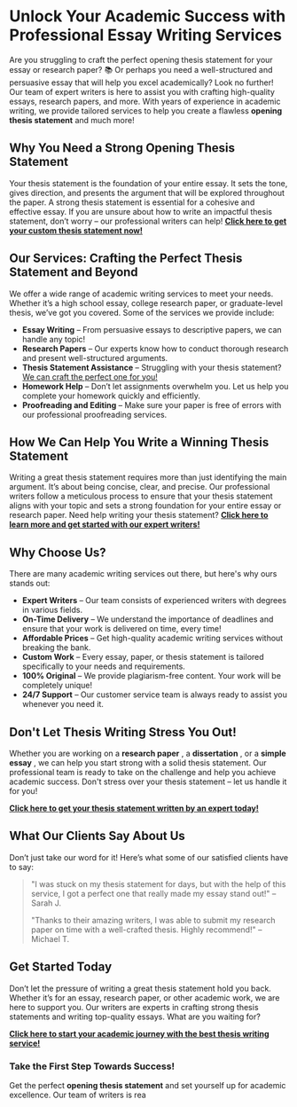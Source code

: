 # Unlock Your Academic Success with Professional Essay Writing Services

Are you struggling to craft the perfect opening thesis statement for your essay or research paper? 📚 Or perhaps you need a well-structured and persuasive essay that will help you excel academically? Look no further! Our team of expert writers is here to assist you with crafting high-quality essays, research papers, and more. With years of experience in academic writing, we provide tailored services to help you create a flawless **opening thesis statement** and much more!

## Why You Need a Strong Opening Thesis Statement

Your thesis statement is the foundation of your entire essay. It sets the tone, gives direction, and presents the argument that will be explored throughout the paper. A strong thesis statement is essential for a cohesive and effective essay. If you are unsure about how to write an impactful thesis statement, don’t worry – our professional writers can help! [**Click here to get your custom thesis statement now!**](https://tinyurl.com/topessay?keyword=opening+thesis+statement)

## Our Services: Crafting the Perfect Thesis Statement and Beyond

We offer a wide range of academic writing services to meet your needs. Whether it’s a high school essay, college research paper, or graduate-level thesis, we’ve got you covered. Some of the services we provide include:

- **Essay Writing** – From persuasive essays to descriptive papers, we can handle any topic!
- **Research Papers** – Our experts know how to conduct thorough research and present well-structured arguments.
- **Thesis Statement Assistance** – Struggling with your thesis statement? [We can craft the perfect one for you!](https://tinyurl.com/topessay?keyword=opening+thesis+statement)
- **Homework Help** – Don’t let assignments overwhelm you. Let us help you complete your homework quickly and efficiently.
- **Proofreading and Editing** – Make sure your paper is free of errors with our professional proofreading services.

## How We Can Help You Write a Winning Thesis Statement

Writing a great thesis statement requires more than just identifying the main argument. It’s about being concise, clear, and precise. Our professional writers follow a meticulous process to ensure that your thesis statement aligns with your topic and sets a strong foundation for your entire essay or research paper. Need help writing your thesis statement? [**Click here to learn more and get started with our expert writers!**](https://tinyurl.com/topessay?keyword=opening+thesis+statement)

## Why Choose Us?

There are many academic writing services out there, but here's why ours stands out:

- **Expert Writers** – Our team consists of experienced writers with degrees in various fields.
- **On-Time Delivery** – We understand the importance of deadlines and ensure that your work is delivered on time, every time!
- **Affordable Prices** – Get high-quality academic writing services without breaking the bank.
- **Custom Work** – Every essay, paper, or thesis statement is tailored specifically to your needs and requirements.
- **100% Original** – We provide plagiarism-free content. Your work will be completely unique!
- **24/7 Support** – Our customer service team is always ready to assist you whenever you need it.

## Don't Let Thesis Writing Stress You Out!

Whether you are working on a **research paper** , a **dissertation** , or a **simple essay** , we can help you start strong with a solid thesis statement. Our professional team is ready to take on the challenge and help you achieve academic success. Don't stress over your thesis statement – let us handle it for you!

[**Click here to get your thesis statement written by an expert today!**](https://tinyurl.com/topessay?keyword=opening+thesis+statement)

## What Our Clients Say About Us

Don’t just take our word for it! Here’s what some of our satisfied clients have to say:

> "I was stuck on my thesis statement for days, but with the help of this service, I got a perfect one that really made my essay stand out!" – Sarah J.
> 
> "Thanks to their amazing writers, I was able to submit my research paper on time with a well-crafted thesis. Highly recommend!" – Michael T.

## Get Started Today

Don’t let the pressure of writing a great thesis statement hold you back. Whether it’s for an essay, research paper, or other academic work, we are here to support you. Our writers are experts in crafting strong thesis statements and writing top-quality essays. What are you waiting for?

[**Click here to start your academic journey with the best thesis writing service!**](https://tinyurl.com/topessay?keyword=opening+thesis+statement)

### Take the First Step Towards Success!

Get the perfect **opening thesis statement** and set yourself up for academic excellence. Our team of writers is rea
